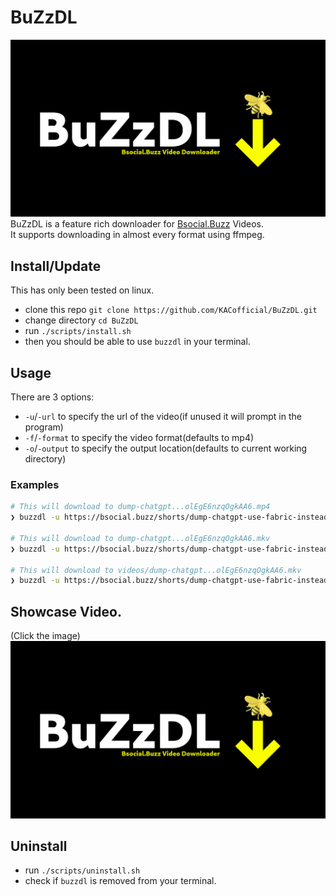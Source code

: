 # BuZzDL
![BuZzDL Logo](images/BuZzDL-Banner.png)
BuZzDL is a feature rich downloader for [Bsocial.Buzz](https://bsocial.buzz) Videos.  
It supports downloading in almost every format using ffmpeg.  

## Install/Update
This has only been tested on linux.
- clone this repo `git clone https://github.com/KACofficial/BuZzDL.git`
- change directory `cd BuZzDL`
- run `./scripts/install.sh`
- then you should be able to use `buzzdl` in your terminal.

## Usage
There are 3 options:
- `-u`/`-url` to specify the url of the video(if unused it will prompt in the program)
- `-f`/`-format` to specify the video format(defaults to mp4)
- `-o`/`-output` to specify the output location(defaults to current working directory)  
### Examples
```bash
# This will download to dump-chatgpt...olEgE6nzqOgkAA6.mp4
❯ buzzdl -u https://bsocial.buzz/shorts/dump-chatgpt-use-fabric-instead_olEgE6nzqOgkAA6.html

# This will download to dump-chatgpt...olEgE6nzqOgkAA6.mkv
❯ buzzdl -u https://bsocial.buzz/shorts/dump-chatgpt-use-fabric-instead_olEgE6nzqOgkAA6.html -f mkv

# This will download to videos/dump-chatgpt...olEgE6nzqOgkAA6.mkv
❯ buzzdl -u https://bsocial.buzz/shorts/dump-chatgpt-use-fabric-instead_olEgE6nzqOgkAA6.html -f mkv -o videos
```

## Showcase Video.
(Click the image)
[![BuZzDL Logo](images/BuZzDL-Banner.png)](https://bsocial.buzz/watch/buzzdl-showcase_b2F2EvbKoMCcieQ.html)

## Uninstall
- run `./scripts/uninstall.sh`
- check if `buzzdl` is removed from your terminal.
